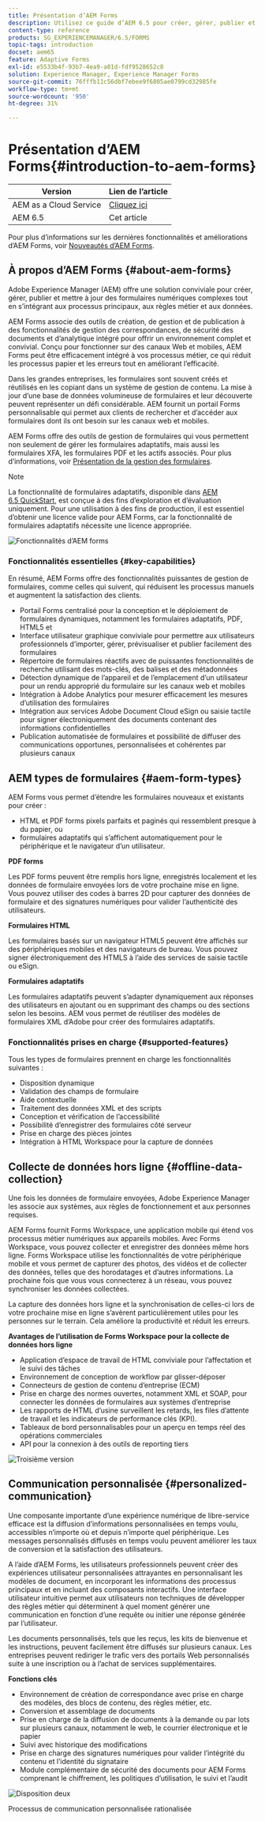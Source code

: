 ```yaml
---
title: Présentation d’AEM Forms
description: Utilisez ce guide d’AEM 6.5 pour créer, gérer, publier et mettre à jour des formulaires numériques. Trouvez de l’aide sur l’installation, la mise à niveau et la configuration, et découvrez comment créer des formulaires adaptatifs.
content-type: reference
products: SG_EXPERIENCEMANAGER/6.5/FORMS
topic-tags: introduction
docset: aem65
feature: Adaptive Forms
exl-id: e5533b4f-93b7-4ea9-a01d-fdf9528652c8
solution: Experience Manager, Experience Manager Forms
source-git-commit: 76fffb11c56dbf7ebee9f6805ae0799cd32985fe
workflow-type: tm+mt
source-wordcount: '950'
ht-degree: 31%

---
```


# Présentation d’AEM Forms{#introduction-to-aem-forms}

| Version | Lien de l’article |
| -------- | ---------------------------- |
| AEM as a Cloud Service | [Cliquez ici](https://experienceleague.adobe.com/docs/experience-manager-cloud-service/content/forms/forms-overview/home.html?lang=fr) |
| AEM 6.5 | Cet article |

Pour plus d’informations sur les dernières fonctionnalités et améliorations d’AEM Forms, voir [Nouveautés d’AEM Forms](../../forms/using/whats-new.md).

## À propos d’AEM Forms {#about-aem-forms}

Adobe Experience Manager (AEM) offre une solution conviviale pour créer, gérer, publier et mettre à jour des formulaires numériques complexes tout en s’intégrant aux processus principaux, aux règles métier et aux données.

AEM Forms associe des outils de création, de gestion et de publication à des fonctionnalités de gestion des correspondances, de sécurité des documents et d’analytique intégré pour offrir un environnement complet et convivial. Conçu pour fonctionner sur des canaux Web et mobiles, AEM Forms peut être efficacement intégré à vos processus métier, ce qui réduit les processus papier et les erreurs tout en améliorant l’efficacité.

Dans les grandes entreprises, les formulaires sont souvent créés et réutilisés en les copiant dans un système de gestion de contenu. La mise à jour d’une base de données volumineuse de formulaires et leur découverte peuvent représenter un défi considérable. AEM fournit un portail Forms personnalisable qui permet aux clients de rechercher et d’accéder aux formulaires dont ils ont besoin sur les canaux web et mobiles.

AEM Forms offre des outils de gestion de formulaires qui vous permettent non seulement de gérer les formulaires adaptatifs, mais aussi les formulaires XFA, les formulaires PDF et les actifs associés. Pour plus d’informations, voir [Présentation de la gestion des formulaires](../../forms/using/introduction-managing-forms.md).

>[!NOTE]
>
>La fonctionnalité de formulaires adaptatifs, disponible dans [AEM 6.5 QuickStart](https://experienceleague.adobe.com/docs/experience-manager-65/deploying/deploying/deploy.html?lang=fr), est conçue à des fins d’exploration et d’évaluation uniquement. Pour une utilisation à des fins de production, il est essentiel d’obtenir une licence valide pour AEM Forms, car la fonctionnalité de formulaires adaptatifs nécessite une licence appropriée.

![Fonctionnalités d’AEM forms](do-not-localize/4th-draft.gif)

### Fonctionnalités essentielles {#key-capabilities}

En résumé, AEM Forms offre des fonctionnalités puissantes de gestion de formulaires, comme celles qui suivent, qui réduisent les processus manuels et augmentent la satisfaction des clients.

* Portail Forms centralisé pour la conception et le déploiement de formulaires dynamiques, notamment les formulaires adaptatifs, PDF, HTML5 et
* Interface utilisateur graphique conviviale pour permettre aux utilisateurs professionnels d’importer, gérer, prévisualiser et publier facilement des formulaires
* Répertoire de formulaires réactifs avec de puissantes fonctionnalités de recherche utilisant des mots-clés, des balises et des métadonnées
* Détection dynamique de l’appareil et de l’emplacement d’un utilisateur pour un rendu approprié du formulaire sur les canaux web et mobiles
* Intégration à Adobe Analytics pour mesurer efficacement les mesures d’utilisation des formulaires
* Intégration aux services Adobe Document Cloud eSign ou saisie tactile pour signer électroniquement des documents contenant des informations confidentielles
* Publication automatisée de formulaires et possibilité de diffuser des communications opportunes, personnalisées et cohérentes par plusieurs canaux

## AEM types de formulaires {#aem-form-types}

AEM Forms vous permet d’étendre les formulaires nouveaux et existants pour créer :

* HTML et PDF forms pixels parfaits et paginés qui ressemblent presque à du papier, ou
* formulaires adaptatifs qui s’affichent automatiquement pour le périphérique et le navigateur d’un utilisateur.

**PDF forms**

Les PDF forms peuvent être remplis hors ligne, enregistrés localement et les données de formulaire envoyées lors de votre prochaine mise en ligne. Vous pouvez utiliser des codes à barres 2D pour capturer des données de formulaire et des signatures numériques pour valider l’authenticité des utilisateurs.

**Formulaires HTML**

Les formulaires basés sur un navigateur HTML5 peuvent être affichés sur des périphériques mobiles et des navigateurs de bureau. Vous pouvez signer électroniquement des HTMLS à l’aide des services de saisie tactile ou eSign.

**Formulaires adaptatifs**

Les formulaires adaptatifs peuvent s’adapter dynamiquement aux réponses des utilisateurs en ajoutant ou en supprimant des champs ou des sections selon les besoins. AEM vous permet de réutiliser des modèles de formulaires XML d’Adobe pour créer des formulaires adaptatifs.

### Fonctionnalités prises en charge {#supported-features}

Tous les types de formulaires prennent en charge les fonctionnalités suivantes :

* Disposition dynamique
* Validation des champs de formulaire
* Aide contextuelle
* Traitement des données XML et des scripts
* Conception et vérification de l’accessibilité
* Possibilité d’enregistrer des formulaires côté serveur
* Prise en charge des pièces jointes
* Intégration à HTML Workspace pour la capture de données

## Collecte de données hors ligne {#offline-data-collection}

Une fois les données de formulaire envoyées, Adobe Experience Manager les associe aux systèmes, aux règles de fonctionnement et aux personnes requises.

AEM Forms fournit Forms Workspace, une application mobile qui étend vos processus métier numériques aux appareils mobiles. Avec Forms Workspace, vous pouvez collecter et enregistrer des données même hors ligne. Forms Workspace utilise les fonctionnalités de votre périphérique mobile et vous permet de capturer des photos, des vidéos et de collecter des données, telles que des horodatages et d’autres informations. La prochaine fois que vous vous connecterez à un réseau, vous pouvez synchroniser les données collectées.

La capture des données hors ligne et la synchronisation de celles-ci lors de votre prochaine mise en ligne s’avèrent particulièrement utiles pour les personnes sur le terrain. Cela améliore la productivité et réduit les erreurs.

**Avantages de l’utilisation de Forms Workspace pour la collecte de données hors ligne**

* Application d’espace de travail de HTML conviviale pour l’affectation et le suivi des tâches
* Environnement de conception de workflow par glisser-déposer
* Connecteurs de gestion de contenu d’entreprise (ECM)
* Prise en charge des normes ouvertes, notamment XML et SOAP, pour connecter les données de formulaires aux systèmes d’entreprise
* Les rapports de HTML d’usine surveillent les retards, les files d’attente de travail et les indicateurs de performance clés (KPI).
* Tableaux de bord personnalisables pour un aperçu en temps réel des opérations commerciales
* API pour la connexion à des outils de reporting tiers

![Troisième version](do-not-localize/3rd-draft.gif)

## Communication personnalisée {#personalized-communication}

Une composante importante d’une expérience numérique de libre-service efficace est la diffusion d’informations personnalisées en temps voulu, accessibles n’importe où et depuis n’importe quel périphérique. Les messages personnalisés diffusés en temps voulu peuvent améliorer les taux de conversion et la satisfaction des utilisateurs.

A l’aide d’AEM Forms, les utilisateurs professionnels peuvent créer des expériences utilisateur personnalisées attrayantes en personnalisant les modèles de document, en incorporant les informations des processus principaux et en incluant des composants interactifs. Une interface utilisateur intuitive permet aux utilisateurs non techniques de développer des règles métier qui déterminent à quel moment générer une communication en fonction d’une requête ou initier une réponse générée par l’utilisateur.

Les documents personnalisés, tels que les reçus, les kits de bienvenue et les instructions, peuvent facilement être diffusés sur plusieurs canaux. Les entreprises peuvent rediriger le trafic vers des portails Web personnalisés suite à une inscription ou à l’achat de services supplémentaires.

**Fonctions clés**

* Environnement de création de correspondance avec prise en charge des modèles, des blocs de contenu, des règles métier, etc.
* Conversion et assemblage de documents
* Prise en charge de la diffusion de documents à la demande ou par lots sur plusieurs canaux, notamment le web, le courrier électronique et le papier
* Suivi avec historique des modifications
* Prise en charge des signatures numériques pour valider l’intégrité du contenu et l’identité du signataire
* Module complémentaire de sécurité des documents pour AEM Forms comprenant le chiffrement, les politiques d’utilisation, le suivi et l’audit

![Disposition deux](do-not-localize/layout-02.png)

Processus de communication personnalisée rationalisée

